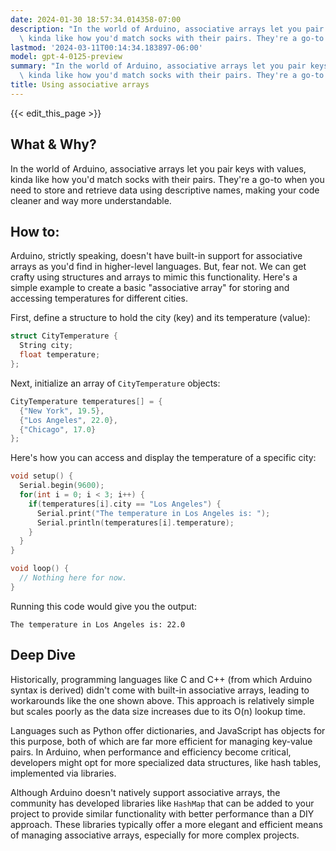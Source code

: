 ```yaml
---
date: 2024-01-30 18:57:34.014358-07:00
description: "In the world of Arduino, associative arrays let you pair keys with values,\
  \ kinda like how you'd match socks with their pairs. They're a go-to when you\u2026"
lastmod: '2024-03-11T00:14:34.183897-06:00'
model: gpt-4-0125-preview
summary: "In the world of Arduino, associative arrays let you pair keys with values,\
  \ kinda like how you'd match socks with their pairs. They're a go-to when you\u2026"
title: Using associative arrays
---
```


{{< edit_this_page >}}

## What & Why?
In the world of Arduino, associative arrays let you pair keys with values, kinda like how you'd match socks with their pairs. They're a go-to when you need to store and retrieve data using descriptive names, making your code cleaner and way more understandable.

## How to:
Arduino, strictly speaking, doesn't have built-in support for associative arrays as you'd find in higher-level languages. But, fear not. We can get crafty using structures and arrays to mimic this functionality. Here's a simple example to create a basic "associative array" for storing and accessing temperatures for different cities.

First, define a structure to hold the city (key) and its temperature (value):

```cpp
struct CityTemperature {
  String city;
  float temperature;
};
```

Next, initialize an array of `CityTemperature` objects:

```cpp
CityTemperature temperatures[] = {
  {"New York", 19.5},
  {"Los Angeles", 22.0},
  {"Chicago", 17.0}
};
```

Here's how you can access and display the temperature of a specific city:

```cpp
void setup() {
  Serial.begin(9600);
  for(int i = 0; i < 3; i++) {
    if(temperatures[i].city == "Los Angeles") {
      Serial.print("The temperature in Los Angeles is: ");
      Serial.println(temperatures[i].temperature);
    }
  }
}

void loop() {
  // Nothing here for now.
}
```

Running this code would give you the output:

```
The temperature in Los Angeles is: 22.0
```

## Deep Dive
Historically, programming languages like C and C++ (from which Arduino syntax is derived) didn't come with built-in associative arrays, leading to workarounds like the one shown above. This approach is relatively simple but scales poorly as the data size increases due to its O(n) lookup time.

Languages such as Python offer dictionaries, and JavaScript has objects for this purpose, both of which are far more efficient for managing key-value pairs. In Arduino, when performance and efficiency become critical, developers might opt for more specialized data structures, like hash tables, implemented via libraries.

Although Arduino doesn't natively support associative arrays, the community has developed libraries like `HashMap` that can be added to your project to provide similar functionality with better performance than a DIY approach. These libraries typically offer a more elegant and efficient means of managing associative arrays, especially for more complex projects.
